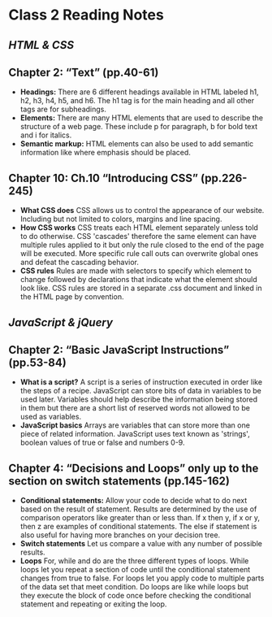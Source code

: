 # Class 2 Reading Notes
## <i>HTML & CSS</i>
## Chapter 2: “Text” (pp.40-61)
- **Headings:** There are 6 different headings available in HTML labeled h1, h2, h3, h4, h5, and h6. The h1 tag is for the main heading and all other tags are for subheadings.
- **Elements:** There are many HTML elements that are used to describe the structure of a web page. These include p for paragraph, b for bold text  and i for italics.
- **Semantic markup:** HTML elements can also be used to add semantic information like where emphasis should be placed.

## Chapter 10: Ch.10 “Introducing CSS” (pp.226-245)
- **What CSS does** CSS allows us to control the appearance of our website. Including but not limited to colors, margins and line spacing.
- **How CSS works** CSS treats each HTML element separately unless told to do otherwise. CSS 'cascades' therefore the same element can have multiple rules applied to it but only the rule closed to the end of the page will be executed. More specific rule call outs can overwrite global ones and defeat the cascading behavior.
- **CSS rules** Rules are made with selectors to specify which element to change followed by declarations that indicate what the element should look like. CSS rules are stored in a separate .css document and linked in the HTML page by convention.
## <i>JavaScript & jQuery</i>
## Chapter 2: “Basic JavaScript Instructions” (pp.53-84)
- **What is a script?** A script is a series of instruction executed in order like the steps of a recipe. JavaScript can store bits of data in variables to be used later. Variables should help describe the information being stored in them but there are a short list of reserved words not allowed to be used as variables.
- **JavaScript basics** Arrays are variables that can store more than one piece of related information. JavaScript uses text known as 'strings', boolean values of true or false and numbers 0-9. 

## Chapter 4: “Decisions and Loops” only up to the section on switch statements (pp.145-162)
- **Conditional statements:** Allow your code to decide what to do next based on the result of statement. Results are determined by the use of comparison operators like greater than or less than. If x then y, if x or y, then z are examples of conditional statements. The else if statement is also useful for having more branches on your decision tree.
- **Switch statements** Let us compare a value with any number of possible results. 
- **Loops** For, while and do are the three different types of loops. While loops let you repeat a section of code until the conditional statement changes from true to false. For loops let you apply code to multiple parts of the data set that meet condition. Do loops are like while loops but they execute the block of code once before checking the conditional statement and repeating or exiting the loop.